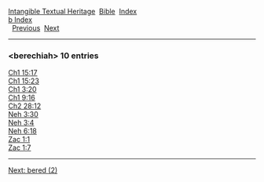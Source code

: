 [Intangible Textual Heritage](../../index)  [Bible](../index) 
[Index](index)   
[b Index](_b_)  
  [Previous](c01306)  [Next](c01308) 

------------------------------------------------------------------------

### &lt;berechiah&gt; 10 entries

[Ch1 15:17](../kjv/ch1015.htm#017)  
[Ch1 15:23](../kjv/ch1015.htm#023)  
[Ch1 3:20](../kjv/ch1003.htm#020)  
[Ch1 9:16](../kjv/ch1009.htm#016)  
[Ch2 28:12](../kjv/ch2028.htm#012)  
[Neh 3:30](../kjv/neh003.htm#030)  
[Neh 3:4](../kjv/neh003.htm#004)  
[Neh 6:18](../kjv/neh006.htm#018)  
[Zac 1:1](../kjv/zac001.htm#001)  
[Zac 1:7](../kjv/zac001.htm#007)  

------------------------------------------------------------------------

[Next: bered (2)](c01308)
